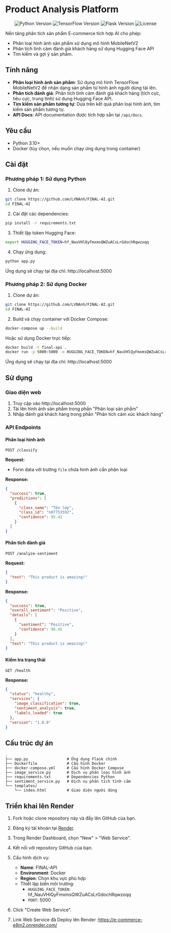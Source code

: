 # Product Analysis Platform

<p align="center">
  <img src="https://img.shields.io/badge/Python-3.10+-blue.svg" alt="Python Version">
  <img src="https://img.shields.io/badge/TensorFlow-2.13.0-orange.svg" alt="TensorFlow Version">
  <img src="https://img.shields.io/badge/Flask-2.3.3-lightgrey.svg" alt="Flask Version">
  <img src="https://img.shields.io/badge/License-MIT-green.svg" alt="License">
</p>

Nền tảng phân tích sản phẩm E-commerce tích hợp AI cho phép:

- Phân loại hình ảnh sản phẩm sử dụng mô hình MobileNetV2
- Phân tích tình cảm đánh giá khách hàng sử dụng Hugging Face API
- Tìm kiếm và gợi ý sản phẩm.

## Tính năng

- **Phân loại hình ảnh sản phẩm**: Sử dụng mô hình TensorFlow MobileNetV2 để nhận dạng sản phẩm từ hình ảnh người dùng tải lên.
- **Phân tích đánh giá**: Phân tích tình cảm đánh giá khách hàng (tích cực, tiêu cực, trung tính) sử dụng Hugging Face API.
- **Tìm kiếm sản phẩm tương tự**: Dựa trên kết quả phân loại hình ảnh, tìm kiếm sản phẩm tương tự.
- **API Docs**: API documentation được tích hợp sẵn tại `/api/docs`.

## Yêu cầu

- Python 3.10+
- Docker (tùy chọn, nếu muốn chạy ứng dụng trong container)

## Cài đặt

### Phương pháp 1: Sử dụng Python

1. Clone dự án:

```bash
git clone https://github.com/LVNAnh/FINAL-AI.git
cd FINAL-AI
```

2. Cài đặt các dependencies:

```bash
pip install -r requirements.txt
```

3. Thiết lập token Hugging Face:

```bash
export HUGGING_FACE_TOKEN=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
```

4. Chạy ứng dụng:

```bash
python app.py
```

Ứng dụng sẽ chạy tại địa chỉ: http://localhost:5000

### Phương pháp 2: Sử dụng Docker

1. Clone dự án:

```bash
git clone https://github.com/LVNAnh/FINAL-AI.git
cd FINAL-AI
```

2. Build và chạy container với Docker Compose:

```bash
docker-compose up --build
```

Hoặc sử dụng Docker trực tiếp:

```bash
docker build -t final-api .
docker run -p 5000:5000 -e HUGGING_FACE_TOKEN=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 final-api
```

Ứng dụng sẽ chạy tại địa chỉ: http://localhost:5000

## Sử dụng

### Giao diện web

1. Truy cập vào http://localhost:5000
2. Tải lên hình ảnh sản phẩm trong phần "Phân loại sản phẩm"
3. Nhập đánh giá khách hàng trong phần "Phân tích cảm xúc khách hàng"

### API Endpoints

#### Phân loại hình ảnh

```http
POST /classify
```

**Request:**

- Form data với trường `file` chứa hình ảnh cần phân loại

**Response:**

```json
{
  "success": true,
  "predictions": [
    {
      "class_name": "Tên lớp",
      "class_id": "n07753592",
      "confidence": 95.42
    }
  ]
}
```

#### Phân tích đánh giá

```http
POST /analyze-sentiment
```

**Request:**

```json
{
  "text": "This product is amazing!"
}
```

**Response:**

```json
{
  "success": true,
  "overall_sentiment": "Positive",
  "details": [
    {
      "sentiment": "Positive",
      "confidence": 98.45
    }
  ],
  "text": "This product is amazing!"
}
```

#### Kiểm tra trạng thái

```http
GET /health
```

**Response:**

```json
{
  "status": "healthy",
  "services": {
    "image_classification": true,
    "sentiment_analysis": true,
    "labels_loaded": true
  },
  "version": "1.0.0"
}
```

## Cấu trúc dự án

```
.
├── app.py                 # Ứng dụng Flask chính
├── Dockerfile             # Cấu hình Docker
├── docker-compose.yml     # Cấu hình Docker Compose
├── image_service.py       # Dịch vụ phân loại hình ảnh
├── requirements.txt       # Dependencies Python
├── sentiment_service.py   # Dịch vụ phân tích tình cảm
└── templates/
    └── index.html         # Giao diện người dùng
```

## Triển khai lên Render

1. Fork hoặc clone repository này và đẩy lên GitHub của bạn.

2. Đăng ký tài khoản tại [Render](https://render.com/).

3. Trong Render Dashboard, chọn "New" > "Web Service".

4. Kết nối với repository GitHub của bạn.

5. Cấu hình dịch vụ:

   - **Name**: FINAL-API
   - **Environment**: Docker
   - **Region**: Chọn khu vực phù hợp
   - Thiết lập biến môi trường:
     - `HUGGING_FACE_TOKEN`: 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
     - `PORT`: 5000

6. Click "Create Web Service".
7. Link Web Service đã Deploy lên Render :https://e-commerce-e8m2.onrender.com/

```

```
